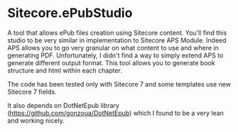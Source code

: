Sitecore.ePubStudio
===================

A tool that allows ePub files creation using Sitecore content. You'll find this studio to be very similar in implementation to Sitecore APS Module.
Indeed APS allows you to go very granular on what content to use and where in generating PDF. Unfortunately, I didn't find a way to simply extend APS to generate different output format.
This tool allows you to generate book structure and html within each chapter.

The code has been tested only with Sitecore 7 and some templates use new Sitecore 7 fields.

It also depends on DotNetEpub library (https://github.com/gonzoua/DotNetEpub) which I found to be a very lean and working nicely. 
